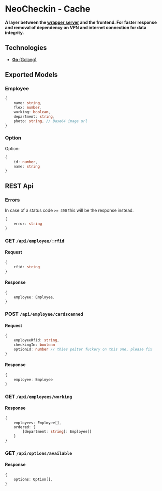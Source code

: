 
# NeoCheckin - Cache

**A layer between the [wrapper server](wrapper.md) and the frontend. For faster response and removal of dependency on VPN and internet connection for data integrity.**

## Technologies

- [**Go** (Golang)](https://golang.org/)

## Exported Models

### Employee

```ts
{
    name: string,
    flex: number,
    working: boolean,
    department: string,
    photo: string, // Base64 image url
}
```

### Option

Option:
```ts
{
    id: number,
    name: string
}
```

## REST Api

### Errors
In case of a status code `>= 400` this will be the response instead.
```ts
{
    error: string
}
```

### GET `/api/employee/:rfid`
#### Request
```ts
{
    rfid: string
}
```
#### Response
```ts
{
    employee: Employee,
}
```

### POST `/api/employee/cardscanned`
#### Request
```ts
{
    employeeRfid: string,
    checkingIn: boolean
    optionId: number // thies peiter fuckery on this one, please fix
}
```
#### Response
```ts
{
    employee: Employee
}
```

### GET `/api/employees/working`

#### Response
```ts
{
    employees: Employee[],
    ordered: {
        [department: string]: Employee[]
    }
}
```

### GET `/api/options/available`
#### Response
```ts
{
    options: Option[],
}
```



